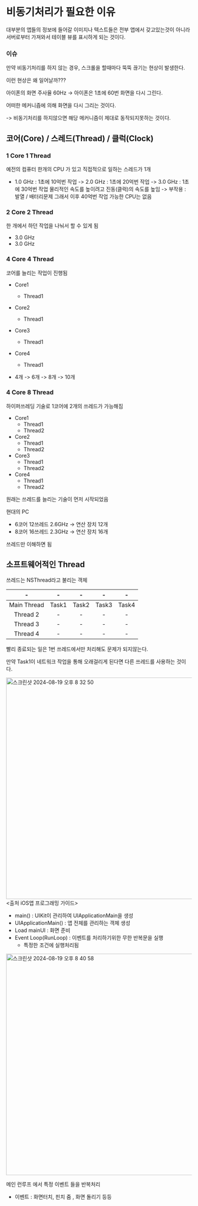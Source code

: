 # 비동기처리가 필요한 이유

대부분의 앱들의 정보에 들어갈 이미지나 텍스트들은 전부 앱에서 갖고있는것이 아니라
서버로부터 가져와서 테이블 뷰를 표시하게 되는 것이다.   

### 이슈
만약 비동기처리를 하지 않는 경우, 스크롤을 할때마다 뚝뚝 끊기는 현상이 발생한다. 

이런 현상은 왜 일어날까???

아이폰의 화면 주사율 60Hz -> 아이폰은 1초에 60번 화면을 다시 그린다.  

어떠한 메커니즘에 의해 화면을 다시 그리는 것이다. 

-> 비동기처리를 하지않으면 해당 메커니즘이 제대로 동작되지못하는 것이다. 




## 코어(Core) / 스레드(Thread) / 클럭(Clock)
### 1 Core 1 Thread
예전의 컴퓨터 한개의 CPU 가 있고 직접적으로 일하는 스레드가 1개
- 1.0 GHz : 1초에 10억번 작업
-> 2.0 GHz : 1초에 20억번 작업
-> 3.0 GHz : 1초에 30억번 작업
물리적인 속도를 높이려고 진동(클럭)의 속도를 높임
-> 부작용 : 발열 / 배터리문제
그래서 이후 40억번 작업 가능한 CPU는 없음

### 2 Core 2 Thread
한 개에서 하던 작업을 나눠서 할 수 있게 됨
- 3.0 GHz
- 3.0 GHz

### 4 Core 4 Thread
코어를 늘리는 작업이 진행됨
- Core1
    - Thread1
- Core2
    - Thread1
- Core3
    - Thread1
- Core4
    - Thread1

- 4개 -> 6개 -> 8개 -> 10개



### 4 Core 8 Thread
하이퍼쓰레딩 기술로 1코어에 2개의 쓰레드가 가능해짐
- Core1
    - Thread1
    - Thread2
- Core2
    - Thread1
    - Thread2
- Core3
    - Thread1
    - Thread2
- Core4
    - Thread1
    - Thread2


원래는 쓰레드를 늘리는 기술이 먼저 시작되었음

현대의 PC
- 6코어 12쓰레드 2.6GHz -> 연산 장치 12개
- 8코어 16쓰레드 2.3GHz -> 연산 장치 16개

쓰레드만 이해하면 됨

## 소프트웨어적인 Thread 
쓰레드는 NSThread라고 불리는 객체

| - |  - | - | - | - |
| :--: | :--: |  :--: |  :--: |  :--: |
| Main Thread | Task1 | Task2 | Task3 | Task4 |
| Thread 2 | - | - | - | - |
| Thread 3 | - | - | - | - |
| Thread 4 | - | - | - | - |

빨리 종료되는 일은 1번 쓰레드에서만 처리해도 문제가 되지않는다.  

만약 Task1이 네트워크 작업을 통해 오래걸리게 된다면 다른 쓰레드를 사용하는 것이다.  

<img width="600" alt="스크린샷 2024-08-19 오후 8 32 50" src="https://github.com/user-attachments/assets/71600c7b-0f5e-48e8-b05b-e91915a8980c">
<출처 iOS앱 프로그래밍 가이드>


- main() : UIKit이 관리하여 UIApplicationMain을 생성
- UIApplicationMain() : 앱 전체를 관리하는 객체 생성
- Load mainUI : 화면 준비
- Event Loop(RunLoop) : 이벤트를 처리하기위한 무한 반복문을 실행
    - 특정한 조건에 실행처리됨
    
<img width="600" alt="스크린샷 2024-08-19 오후 8 40 58" src="https://github.com/user-attachments/assets/ead6e859-5f01-4e2b-8c02-77e1a7ac19a0">

메인 런루프 에서 특정 이벤트 들을 반복처리
- 이벤트 : 화면터치, 핀치 줌 , 화면 돌리기 등등
